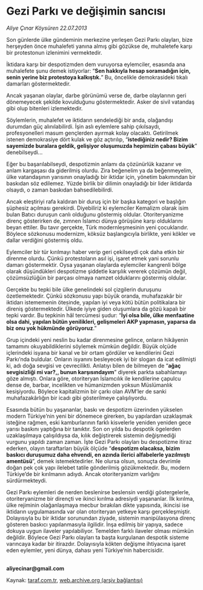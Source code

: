 # Gezi Parkı ve değişimin sancısı

*Aliye Çınar Köysüren 22.07.2013*

<div class="yazi"><p>Son günlerde ülke gündeminin merkezine yerleşen Gezi Parkı olayları, bize herşeyden önce muhalefeti yanına almış gibi gözükse de, muhaletefe karşı bir protestonun izlenimini vermektedir.</p>
<p>İktidara karşı bir despotizmden dem vuruyorsa eylemciler, esasında ana muhalefete şunu demek istiyorlar: “<b>Sen hakkıyla hesap soramadığın için, senin yerine biz protestoya kalkıştık.</b>” Bu, öncelikle demokrasideki tıkalı damarları göstermektedir.</p>
<p>Ancak yaşanan olaylar, darbe görünümü verse de, darbe olaylarının geri dönemeyecek şekilde kovulduğunu göstermektedir. Asker de sivil vatandaş gibi olup bitenleri izlemektedir.</p>
<p>Söylemlerin, muhalefet ve iktidarın sendelediği bir anda, olağandışı durumdan güç alınılabilirdi. İşin aslı eylemlere sahip çıkılsaydı, profesyonelleri masum gençlerden ayırmak kolay olacaktı. Getirilmek istenen demokrasiye dört kulak ve göz açtırılıp, “<b>istediğiniz nedir? Bizim sayemizde buralara geldik, gelişiyor oluşumuzda hepimizin çabası büyük</b>” denebilseydi...</p>
<p>Eğer bu başarılabilseydi, despotizmin anlamı da çözünürlük kazanır ve anlam kargaşası da giderilmiş olurdu. Zira beğenelim ya da beğenmeyelim, ülke vatandaşının yarısının onayladığı bir iktidar için, yönetim bakımından bir baskıdan söz edilemez. Yüzde birlik bir dilimin onayladığı bir lider iktidarda olsaydı, o zaman baskıdan bahsedilebilirdi.</p>
<p>Ancak eleştiriyi rafa kaldıran bir duruş için bir başka kategori ve başlığın şüphesiz açılması gerekirdi. Diyebiliriz ki eylemciler Kemalizm olarak isim bulan Batıcı duruşun canlı olduğunu göstermiş oldular. Otoriteryanizme direnç gösterirken de, zımnen İslamcı dünya görüşüne karşı olduklarını beyan ettiler. Bu tavır gerçekte, Türk modernleşmesinin yeni çocuklarıdır. Böylece sözkonusu modernizm, köksüz başlangıcıyla birlikte, yeni kökler ve dallar verdiğini göstermiş oldu. </p>
<p>Eylemciler bir tür kırılmayı haber verip geri çekilseydi çok daha etkin bir direnme olurdu. Çünkü protestoların asıl işi, işaret etmek yani sorunlu damarı göstermektir. Oysa yaşanan olaylarda eylemciler kangrenli bölge olarak düşündükleri despotizme şiddetle karşılık vererek çözümün değil, çözümsüzlüğün bir parçası olmaya namzet olduklarını göstermiş oldular.</p>
<p>Gerçekte bu tepki bile ülke genelindeki sol çizgilerin duruşunu özetlemektedir. Çünkü sözkonusu yapı büyük oranda, muhafazakâr bir iktidarı istememenin ötesinde, yapılan iyi veya kötü bütün politikalara bir direniş göstermektedir. Ülkede iyiye giden oluşumlara da gözü kapalı bir tepki vardır. Bu tepkinin hâl tercümesi şudur: “<b>İyi olsa bile, ülke menfaatine olsa dahi, yapılan bütün yenilikleri, gelişmeleri AKP yapmasın, yaparsa da biz onu yok hükmünde görüyoruz</b>.”</p>
<p>Grup içindeki yeni neslin bu kadar direnmesine gelince, onların hikâyenin tamamını okuyabildiklerini söylemek mümkün değildir. Büyük olçüde içlerindeki isyana bir kanal ve bir ortam gördüler ve kendilerini Gezi Parkı’nda buldular. Onların isyanını besleyecek iyi bir slogan da icat edilmişti ki, adı doğa sevgisi ve çevrecilikti. Anlatıyı bilen de bilmeyen de “<b>ağaç sevgisizliği mi var?,, bunun karşısındayım</b>” diyerek parkta sabahlamayı göze almıştı. Onlara göre, otoriteryan İslamcılık ile kendilerine çapulcu dense de, barbar, incelikten ve hümanizmden yoksun Müslümanlık kesişiyordu. Böylece kapitalizmin bir çarkı olan AVM’ler de sanki muhafazakârlığın bir icadı gibi gösterilmeye çalışılıyordu.</p>
<p>Esasında bütün bu yaşananlar, baskı ve despotizm üzerinden yükselen modern Türkiye’nin yeni bir dönemece girerken, bu yapılardan uzaklaşmak isteğine rağmen, eski kamburlarının farklı kisvelerle yeniden yeniden gece yarısı baskını yaptığına bir tanıktır. Son on yılda bu despotik ögelerden uzaklaşılmaya çalışıldıysa da, kılık değiştirerek sistemin değişmediği vurgunu yapıldı zaman zaman. İşte Gezi Parkı olayları bu despotizme itiraz ederken, olayın taraftarları büyük ölçüde “<b>despotizm olacaksa, bizim baskıcı duruşumuz daha ehvendi, en azında ilerici alfabelerle yazılmıştı amentüsü</b>”, demek istemektedirler. Ne olursa olsun, sonuçta devrimle doğan pek çok yapı ilelebet tatile gönderilmiş gözükmektedir. Bu, modern Türkiye’de bir kırılmanın adıydı. Ancak otoriteryanizm varlığını sürdürmekteydi. </p>
<p>Gezi Parkı eylemleri de nerden beslenirse beslensin verdiği göstergelerle, otoriteryanizme bir dirençti ve ikinci kırılma adresiydi yaşananlar. İlk kırılma, ülke rejiminin olağanlaşmaya mecbur bırakılan dikte yapısında, ikincisi ise iktidarın uygulamasında var olan otoriteryan yetkeye karşı gerçekleşmiştir. Dolayısıyla bu bir iktidar sorunundan ziyade, sistemin manipülasyona direnç gösteren baskıcı yapılanmasıyla ilgilidir. İnşa edilmiş bir yapıya, sadece dokuya uygun ilaveler yapılabiliyor. Temelden farklı ilaveler olması mümkün değildir. Böylece Gezi Parkı olayları ta başta kurgulanan despotik sisteme varıncaya kadar bir itirazdır. Dolayısıyla kökten değişme ihtiyacına işaret eden eylemler, yeni dünya, dahası yeni Türkiye’nin habercisidir.</p><b>
<p><br/>aliyecinar@gmail.com</p>
<p></p></b>
</div>

Kaynak: [taraf.com.tr](http://www.taraf.com.tr:80/aliye-cinar-koysuren/makale-gezi-parki-ve-degisimin-sancisi.htm), [web.archive.org (arşiv bağlantısı)](http://web.archive.org/web/20131106200936/http://www.taraf.com.tr:80/aliye-cinar-koysuren/makale-gezi-parki-ve-degisimin-sancisi.htm)
